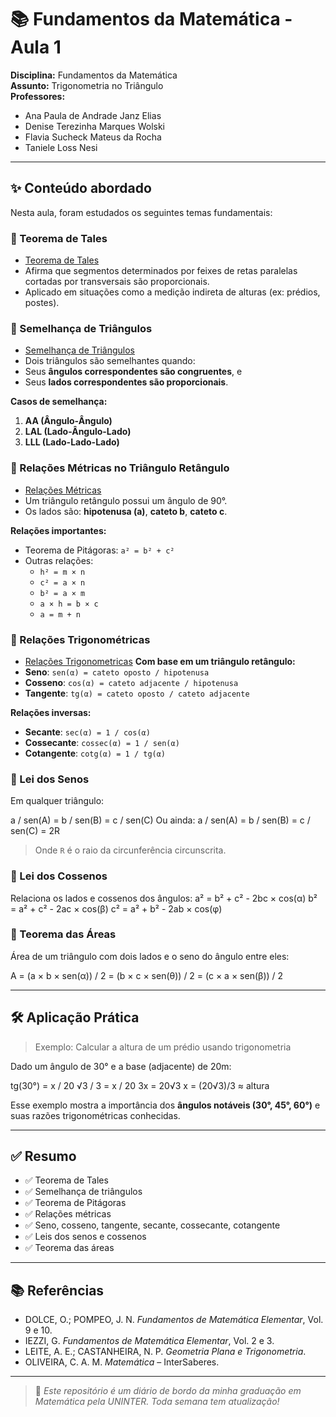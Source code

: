 # 📚 Fundamentos da Matemática - Aula 1

**Disciplina:** Fundamentos da Matemática  
**Assunto:** Trigonometria no Triângulo  
**Professores:**  
- Ana Paula de Andrade Janz Elias  
- Denise Terezinha Marques Wolski  
- Flavia Sucheck Mateus da Rocha  
- Taniele Loss Nesi

---

## ✨ Conteúdo abordado

Nesta aula, foram estudados os seguintes temas fundamentais:

### 🔹 Teorema de Tales
- [Teorema de Tales](./TALES.md)
- Afirma que segmentos determinados por feixes de retas paralelas cortadas por transversais são proporcionais.
- Aplicado em situações como a medição indireta de alturas (ex: prédios, postes).

### 🔹 Semelhança de Triângulos
- [Semelhança de Triângulos](./SEMELHANCA-TRIANGULOS.md)
- Dois triângulos são semelhantes quando:
- Seus **ângulos correspondentes são congruentes**, e
- Seus **lados correspondentes são proporcionais**.

**Casos de semelhança:**
1. **AA (Ângulo-Ângulo)**
2. **LAL (Lado-Ângulo-Lado)**
3. **LLL (Lado-Lado-Lado)**

### 🔹 Relações Métricas no Triângulo Retângulo
- [Relações Métricas](./RELACOES-METRICAS.md)
- Um triângulo retângulo possui um ângulo de 90°.
- Os lados são: **hipotenusa (a)**, **cateto b**, **cateto c**.

**Relações importantes:**
- Teorema de Pitágoras: `a² = b² + c²`
- Outras relações:
  - `h² = m × n`
  - `c² = a × n`
  - `b² = a × m`
  - `a × h = b × c`
  - `a = m + n`

### 🔹 Relações Trigonométricas
- [Relações Trigonometricas](./RELACOES-TRIGONOMETRICAS.md)
**Com base em um triângulo retângulo:**
- **Seno**: `sen(α) = cateto oposto / hipotenusa`
- **Cosseno**: `cos(α) = cateto adjacente / hipotenusa`
- **Tangente**: `tg(α) = cateto oposto / cateto adjacente`

**Relações inversas:**
- **Secante**: `sec(α) = 1 / cos(α)`
- **Cossecante**: `cossec(α) = 1 / sen(α)`
- **Cotangente**: `cotg(α) = 1 / tg(α)`

### 🔹 Lei dos Senos
Em qualquer triângulo:

a / sen(A) = b / sen(B) = c / sen(C)
Ou ainda:
a / sen(A) = b / sen(B) = c / sen(C) = 2R

> Onde `R` é o raio da circunferência circunscrita.

### 🔹 Lei dos Cossenos
Relaciona os lados e cossenos dos ângulos:
a² = b² + c² - 2bc × cos(α)
b² = a² + c² - 2ac × cos(β)
c² = a² + b² - 2ab × cos(φ)

### 🔹 Teorema das Áreas
Área de um triângulo com dois lados e o seno do ângulo entre eles:

A = (a × b × sen(α)) / 2
= (b × c × sen(θ)) / 2
= (c × a × sen(β)) / 2

---

## 🛠️ Aplicação Prática

> Exemplo: Calcular a altura de um prédio usando trigonometria

Dado um ângulo de 30° e a base (adjacente) de 20m:

tg(30°) = x / 20
√3 / 3 = x / 20
3x = 20√3
x = (20√3)/3 ≈ altura

Esse exemplo mostra a importância dos **ângulos notáveis (30°, 45°, 60°)** e suas razões trigonométricas conhecidas.

---

## ✅ Resumo

- ✅ Teorema de Tales  
- ✅ Semelhança de triângulos  
- ✅ Teorema de Pitágoras  
- ✅ Relações métricas  
- ✅ Seno, cosseno, tangente, secante, cossecante, cotangente  
- ✅ Leis dos senos e cossenos  
- ✅ Teorema das áreas  

---

## 📚 Referências

- DOLCE, O.; POMPEO, J. N. *Fundamentos de Matemática Elementar*, Vol. 9 e 10.  
- IEZZI, G. *Fundamentos de Matemática Elementar*, Vol. 2 e 3.  
- LEITE, A. E.; CASTANHEIRA, N. P. *Geometria Plana e Trigonometria*.  
- OLIVEIRA, C. A. M. *Matemática* – InterSaberes.

---

> 📌 _Este repositório é um diário de bordo da minha graduação em Matemática pela UNINTER. Toda semana tem atualização!_  
